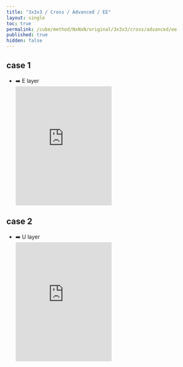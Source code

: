 ```yaml
---
title: "3x3x3 / Cross / Advanced / EE"
layout: single
toc: true
permalink: /cube/method/NxNxN/original/3x3x3/cross/advanced/ee
published: true
hidden: false
---
```


<head>
  <base target="_blank">
  <style>
    .iframe-wrapper {
      overflow    : hidden;
    }
    iframe {
      width       : 250px;
      height      : 330px;
      margin-top  : -20px;
      border      : none;
    }
  </style>
</head>



## case 1

- ➡️ E layer
  <div class="iframe-wrapper">
    <iframe
      scrolling="no"
      src="https://ruwix.com/widget/3d/?alg=L&colored=U%20FD%20RD&setupmoves=F%20R%20L&hover=9&speed=500&flags=canvas&colors=F:white%20D:cyan%20R:cyan"
    ></iframe>
  </div>



## case 2

- ➡️ U layer
  <div class="iframe-wrapper">
    <iframe
      scrolling="no"
      src="https://ruwix.com/widget/3d/?alg=F&colored=U%20FD%20RD&setupmoves=F%20R%20F&hover=9&speed=500&flags=canvas&colors=F:cyan%20D:cyan%20R:white"
    ></iframe>
  </div>
